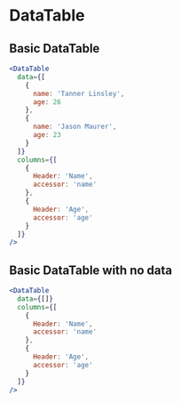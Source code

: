 # DataTable

## Basic DataTable

```jsx
<DataTable
  data={[
    {
      name: 'Tanner Linsley',
      age: 26
    },
    {
      name: 'Jason Maurer',
      age: 23
    }
  ]}
  columns={[
    {
      Header: 'Name',
      accessor: 'name'
    },
    {
      Header: 'Age',
      accessor: 'age'
    }
  ]}
/>
```

## Basic DataTable with no data

```jsx
<DataTable
  data={[]}
  columns={[
    {
      Header: 'Name',
      accessor: 'name'
    },
    {
      Header: 'Age',
      accessor: 'age'
    }
  ]}
/>
```
